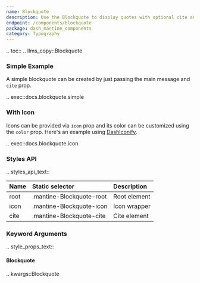 ```yaml
---
name: Blockquote
description: Use the Blockquote to display quotes with optional cite and icon.
endpoint: /components/blockquote
package: dash_mantine_components
category: Typography
---
```


.. toc::
.. llms_copy::Blockquote

### Simple Example

A simple blockquote can be created by just passing the main message and `cite` prop.

.. exec::docs.blockquote.simple

### With Icon

Icons can be provided via `icon` prop and its color can be customized using the `color` prop.
Here's an example using [DashIconify](/dash-iconify).

.. exec::docs.blockquote.icon

### Styles API

.. styles_api_text::

| Name   | Static selector           | Description        |
|:-------|:--------------------------|:-------------------|
| root   | .mantine-Blockquote-root  | Root element       |
| icon   | .mantine-Blockquote-icon  | Icon wrapper       |
| cite   | .mantine-Blockquote-cite  | Cite element       |


### Keyword Arguments
.. style_props_text::

#### Blockquote

.. kwargs::Blockquote
